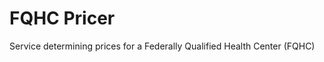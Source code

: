FQHC Pricer
=======================

Service determining prices for a Federally Qualified Health Center (FQHC)